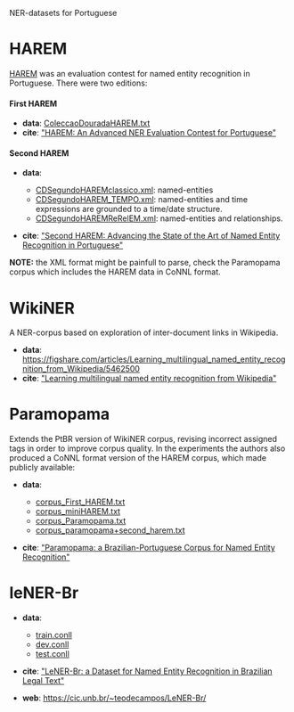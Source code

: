 NER-datasets for Portuguese


# HAREM

[HAREM](https://www.linguateca.pt/HAREM/) was an evaluation contest for named entity recognition in Portuguese. There were two editions:

#### First HAREM

- **data**: [ColeccaoDouradaHAREM.txt](HAREM/ColeccaoDouradaHAREM.txt)
- **cite**: ["HAREM: An Advanced NER Evaluation Contest for Portuguese"](HAREM/SantosSecoCardosoVilelaLREC2006.pdf)

#### Second HAREM

- **data**:

  -  [CDSegundoHAREMclassico.xml](HAREM/CDSegundoHAREMclassico.xml): named-entities
  - [CDSegundoHAREM_TEMPO.xml](HAREM/CDSegundoHAREM_TEMPO.xml): named-entities and time expressions are grounded to a time/date structure.
  - [CDSegundoHAREMReRelEM.xml](HAREM/CDSegundoHAREMReRelEM.xml): named-entities and relationships.


- **cite**: ["Second HAREM: Advancing the State of the Art of Named Entity Recognition in Portuguese"](HAREM/FreitasetalLREC2010.pdf)


**NOTE:** the XML format might be painfull to parse, check the Paramopama corpus which includes
the HAREM data in CoNNL format.



WikiNER
=======
A NER-corpus based on exploration of inter-document links in Wikipedia.

- **data**: https://figshare.com/articles/Learning_multilingual_named_entity_recognition_from_Wikipedia/5462500
- **cite**: ["Learning multilingual named entity recognition from Wikipedia"](https://www.sciencedirect.com/science/article/pii/S0004370212000276)


Paramopama
==========
Extends the PtBR version of WikiNER corpus, revising incorrect assigned tags in order to improve corpus quality. In the experiments the authors also produced a CoNNL format version of the HAREM corpus, which made publicly available:

- **data**:

  - [corpus_First_HAREM.txt](Paramopama/corpus_First_HAREM.txt)
  - [corpus_miniHAREM.txt](Paramopama/corpus_miniHAREM.txt)
  - [corpus_Paramopama.txt](Paramopama/corpus_Paramopama.txt)  
  - [corpus_paramopama+second_harem.txt](Paramopama/corpus_paramopama+second_harem.txt)


- **cite**: ["Paramopama: a Brazilian-Portuguese Corpus for Named Entity Recognition"](Paramopama/Paramopama.pdf)



leNER-Br
========

- **data**:
  - [train.conll](leNER-Br/train.conll)
  - [dev.conll](leNER-Br/dev.conll)  
  - [test.conll](leNER-Br/test.conll)


- **cite**: ["LeNER-Br: a Dataset for Named Entity Recognition in Brazilian Legal Text"](leNER-Br/luz_etal_propor2018.pdf)
- **web**: https://cic.unb.br/~teodecampos/LeNER-Br/


